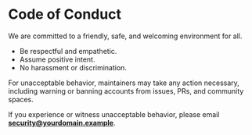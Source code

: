 # Code of Conduct

We are committed to a friendly, safe, and welcoming environment for all.

- Be respectful and empathetic.
- Assume positive intent.
- No harassment or discrimination.

For unacceptable behavior, maintainers may take any action necessary, including
warning or banning accounts from issues, PRs, and community spaces.

If you experience or witness unacceptable behavior, please email
**security@yourdomain.example**.
